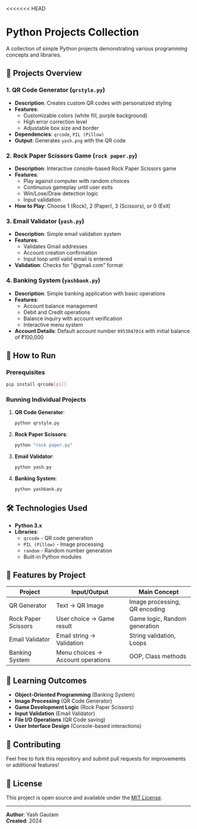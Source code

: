 <<<<<<< HEAD
# Python Projects Collection

A collection of simple Python projects demonstrating various programming concepts and libraries.

## 📁 Projects Overview

### 1. QR Code Generator (`qrstyle.py`)

- **Description**: Creates custom QR codes with personalized styling
- **Features**:
  - Customizable colors (white fill, purple background)
  - High error correction level
  - Adjustable box size and border
- **Dependencies**: `qrcode`, `PIL (Pillow)`
- **Output**: Generates `yash.png` with the QR code

### 2. Rock Paper Scissors Game (`rock paper.py`)

- **Description**: Interactive console-based Rock Paper Scissors game
- **Features**:
  - Play against computer with random choices
  - Continuous gameplay until user exits
  - Win/Lose/Draw detection logic
  - Input validation
- **How to Play**: Choose 1 (Rock), 2 (Paper), 3 (Scissors), or 0 (Exit)

### 3. Email Validator (`yash.py`)

- **Description**: Simple email validation system
- **Features**:
  - Validates Gmail addresses
  - Account creation confirmation
  - Input loop until valid email is entered
- **Validation**: Checks for "@gmail.com" format

### 4. Banking System (`yashbank.py`)

- **Description**: Simple banking application with basic operations
- **Features**:
  - Account balance management
  - Debit and Credit operations
  - Balance inquiry with account verification
  - Interactive menu system
- **Account Details**: Default account number `9953047014` with initial balance of ₹100,000

## 🚀 How to Run

### Prerequisites

```bash
pip install qrcode[pil]
```

### Running Individual Projects

1. **QR Code Generator**:

   ```bash
   python qrstyle.py
   ```

2. **Rock Paper Scissors**:

   ```bash
   python "rock paper.py"
   ```

3. **Email Validator**:

   ```bash
   python yash.py
   ```

4. **Banking System**:
   ```bash
   python yashbank.py
   ```

## 🛠️ Technologies Used

- **Python 3.x**
- **Libraries**:
  - `qrcode` - QR code generation
  - `PIL (Pillow)` - Image processing
  - `random` - Random number generation
  - Built-in Python modules

## 📝 Features by Project

| Project             | Input/Output                      | Main Concept                  |
| ------------------- | --------------------------------- | ----------------------------- |
| QR Generator        | Text → QR Image                   | Image processing, QR encoding |
| Rock Paper Scissors | User choice → Game result         | Game logic, Random generation |
| Email Validator     | Email string → Validation         | String validation, Loops      |
| Banking System      | Menu choices → Account operations | OOP, Class methods            |

## 🎯 Learning Outcomes

- **Object-Oriented Programming** (Banking System)
- **Image Processing** (QR Code Generator)
- **Game Development Logic** (Rock Paper Scissors)
- **Input Validation** (Email Validator)
- **File I/O Operations** (QR Code saving)
- **User Interface Design** (Console-based interactions)

## 🤝 Contributing

Feel free to fork this repository and submit pull requests for improvements or additional features!

## 📜 License

This project is open source and available under the [MIT License](LICENSE).

---

**Author**: Yash Gautam  
**Created**: 2024